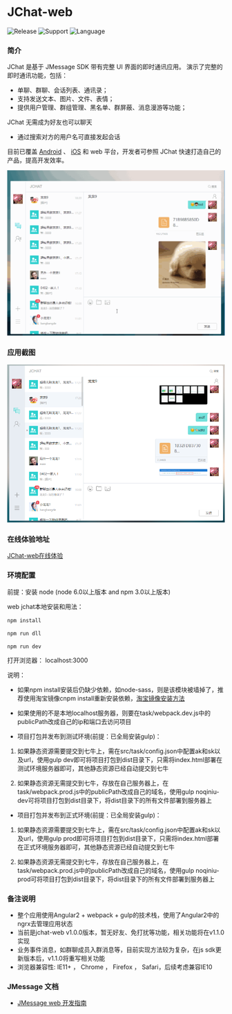 # JChat-web
![Release](https://img.shields.io/badge/release-1.0.0-blue.svg?style=flat)
![Support](https://img.shields.io/badge/support-IE11+-blue.svg?style=flat)
![Language](http://img.shields.io/badge/language-Angular2-brightgreen.svg?style=flat)

		
### 简介

JChat 是基于 JMessage SDK 带有完整 UI 界面的即时通讯应用。 演示了完整的即时通讯功能，包括：

* 单聊、群聊、会话列表、通讯录；
* 支持发送文本、图片、文件、表情；
* 提供用户管理、群组管理、黑名单、群屏蔽、消息漫游等功能；

JChat 无需成为好友也可以聊天

* 通过搜索对方的用户名可直接发起会话

目前已覆盖 [Android](https://github.com/jpush/jchat-android) 、 [iOS](https://github.com/jpush/jchat-swift) 和 web 平台，开发者可参照 JChat 快速打造自己的产品，提高开发效率。

![jiguang](./screenshot/webjchat.gif)

### 应用截图

![jiguang](./screenshot/webjchat2.png)

### 在线体验地址

<a href="https://jchat.im.jiguang.cn/#/login" target="_blank">JChat-web在线体验</a>

### 环境配置

前提：安装 node (node 6.0以上版本 and npm 3.0以上版本)

web jchat本地安装和用法：

```
npm install
```
```
npm run dll
```
```
npm run dev
```
打开浏览器：
localhost:3000

说明：
* 如果npm install安装后仍缺少依赖，如node-sass，则是该模块被墙掉了，推荐使用淘宝镜像cnpm install重新安装依赖，[淘宝镜像安装方法](http://npm.taobao.org/)
* 如果使用的不是本地localhost服务器，则要在task/webpack.dev.js中的publicPath改成自己的ip和端口去访问项目

* 项目打包并发布到测试环境(前提：已全局安装gulp)：

1. 如果静态资源需要提交到七牛上，需在src/task/config.json中配置ak和sk以及url，使用gulp dev即可将项目打包到dist目录下，只需将index.html部署在测试环境服务器即可，其他静态资源已经自动提交到七牛

2. 如果静态资源无需提交到七牛，存放在自己服务器上，在task/webpack.prod.js中的publicPath改成自己的域名，使用gulp noqiniu-dev可将项目打包到dist目录下，将dist目录下的所有文件部署到服务器上

* 项目打包并发布到正式环境(前提：已全局安装gulp)：

1. 如果静态资源需要提交到七牛上，需在src/task/config.json中配置ak和sk以及url，使用gulp prod即可将项目打包到dist目录下，只需将index.html部署在正式环境服务器即可，其他静态资源已经自动提交到七牛

2. 如果静态资源无需提交到七牛，存放在自己服务器上，在task/webpack.prod.js中的publicPath改成自己的域名，使用gulp noqiniu-prod可将项目打包到dist目录下，将dist目录下的所有文件部署到服务器上

### 备注说明

* 整个应用使用Angular2 + webpack + gulp的技术栈，使用了Angular2中的ngrx去管理应用状态
* 当前是jchat-web v1.0.0版本，暂无好友、免打扰等功能，相关功能将在v1.1.0实现
* 业务事件消息，如群聊成员入群消息等，目前实现方法较为复杂，在js sdk更新版本后，v1.1.0将重写相关功能
* 浏览器兼容性: IE11+ ， Chrome ， Firefox ， Safari，后续考虑兼容IE10

### JMessage 文档

* [JMessage web 开发指南](https://docs.jiguang.cn/jmessage/client/im_sdk_js_v2/)